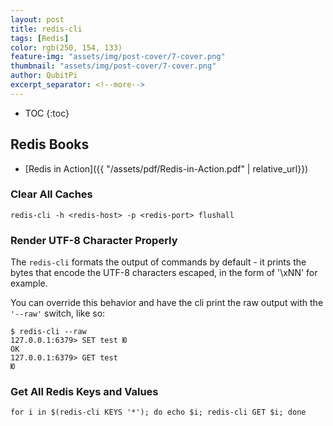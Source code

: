```yaml
---
layout: post
title: redis-cli
tags: [Redis]
color: rgb(250, 154, 133)
feature-img: "assets/img/post-cover/7-cover.png"
thumbnail: "assets/img/post-cover/7-cover.png"
author: QubitPi
excerpt_separator: <!--more-->
---
```


<!--more-->

* TOC
{:toc}

Redis Books
-----------

* [Redis in Action]({{ "/assets/pdf/Redis-in-Action.pdf" | relative_url}})

### Clear All Caches

    redis-cli -h <redis-host> -p <redis-port> flushall

### Render UTF-8 Character Properly

The `redis-cli` formats the output of commands by default - it prints the bytes that encode the UTF-8 characters
escaped, in the form of '\xNN' for example.

You can override this behavior and have the cli print the raw output with the `'--raw'` switch, like so:

    $ redis-cli --raw
    127.0.0.1:6379> SET test Ю
    OK
    127.0.0.1:6379> GET test
    Ю
    
### Get All Redis Keys and Values

    for i in $(redis-cli KEYS '*'); do echo $i; redis-cli GET $i; done


